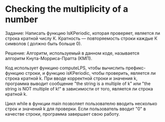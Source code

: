 ﻿# Checking the multiplicity of a number
Задание:
Написать функцию IsKPeriodic, которая проверяет, является ли строка кратной числу К.
Кратность — повторяемость строки каждые К символов ( должно быть больше 0).

Решение:
Алгоритм, используемый в данном коде, называется алгоритм Кнута-Морриса-Пратта (КМП).

Код использует функцию computeLPS, чтобы вычислить префикс-функцию строки, и функцию isKPeriodic, чтобы проверить,
является ли строка кратной k. При вводе корректной строки и значения k,
программа выводит сообщение "the string is a multiple of k" или "the string is NOT multiple of k!"
в зависимости от того, является ли строка кратной k.

Цикл while в функции main позволяет пользователю вводить несколько строк и значений k для проверки.
Если пользователь вводит "0" в качестве строки, программа завершает свою работу.